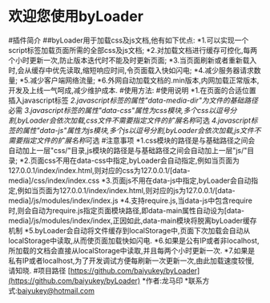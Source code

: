 欢迎您使用byLoader
===
#插件简介
##byLoader用于加载css及js文档,他有如下优点:
    *1.可以实现一个script标签加载页面所需的全部css及js文档;
    *2.对加载文档进行缓存可控化,每两个小时更新一次,防止版本迭代时不能及时更新页面;
    *3.当页面刷新或者重新载入时,会从缓存中优先读取,缩短响应时间,令页面载入快如闪电;
    *4.减少服务器请求数量;
    *5.减少客户端网络流量;
    *6.外网自动加载文档的.min版本,内网加载正常版本,开发及上线一气呵成,减少维护成本.
#使用方法:
      <script type="text/javascript" data-media-dir="/media/user/" data-css="public/global,public/color,other" data-js="libs/jquery-3.1.0,libs/jquery.byAlert" src="/media/user/js/modules/byLoader.min.js"></script>
#使用说明
    *1.在页面的合适位置插入javascript标签
    *2.javascript标签的属性"data-media-dir"为文件的基础路径*必需
    *3.javascript标签的属性"data-css"属性为css模块,多个css以逗号分割,byLoader会依次加载,css文件不需要指定文件的扩展名称*可选
    *4.javascript标签的属性"data-js"属性为js模块,多个js以逗号分割,byLoader会依次加载,js文件不需要指定文件的扩展名称*可选
#注意事项
    *1.css模块的路径是与基础路径之间会自动加上一层"css/"目录,js模块的路径是与基础路径之间会自动加上一层"js/"目录;
    *2.页面css不用在data-css中指定,byLoader会自动指定,例如当页面为127.0.0.1/index/index.html,则对应的css为127.0.0.1/[data-media]/css/index/index.css
    *3.页面js不用在data-js中指定,byLoader会自动指定,例如当页面为127.0.0.1/index/index.html,则对应的js为127.0.0.1/[data-media]/js/modules/index/index.js
    *4.支持require.js,当data-js中包含require时,则会自动为require.js指定页面模块路径,即data-main属性自动设为[data-media]/js/modules/index/index,正因如此,data-main模块将脱离byLoader缓存机制
    *5.byLoader会自动将文件缓存到localStorage中,页面下次加载会自动从localStorage中读取,从而使页面加载快如闪电.
    *6.如果是公有IP或者非localhost,所加载的文档会直接从localStorage中读取,并且每两个小时更新一次.
    *7.如果是私有IP或者localhost,为了开发调试方便每刷新一次更新一次,由此加载速度较慢,请知晓.
#项目路径
    [https://github.com/baiyukey/byLoader](https://github.com/baiyukey/byLoader)
    *作者:龙马印
    *联系方式:baiyukey@hotmail.com
